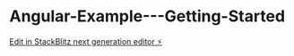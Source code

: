# Angular-Example---Getting-Started

[Edit in StackBlitz next generation editor ⚡️](https://stackblitz.com/~/github.com/mcgrath-rory-23/Angular-Example---Getting-Started)